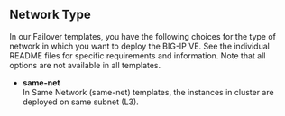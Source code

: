 ## Network Type
In our Failover templates, you have the following choices for the type of network in which you want to deploy the BIG-IP VE.  See the individual README files for specific requirements and information. Note that all options are not available in all templates.

  - **same-net** <br> In Same Network (same-net) templates, the instances in cluster are deployed on same subnet (L3).